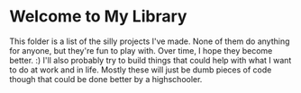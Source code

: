 # Welcome to My Library
This folder is a list of the silly projects I've made. None of them do anything for anyone, but they're fun to play with. Over time, I hope they become better. :)
I'll also probably try to build things that could help with what I want to do at work and in life. Mostly these will just be dumb pieces of code though that could be done better by a highschooler.
